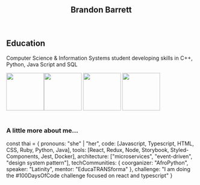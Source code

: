 <div align="center">

<h2> Brandon Barrett 
</div><br>

## Education
Computer Science & Information Systems student developing skills in C++, Python, Java Script and SQL 

<img src="https://user-images.githubusercontent.com/74038190/212257454-16e3712e-945a-4ca2-b238-408ad0bf87e6.gif" width="100"><img src="https://user-images.githubusercontent.com/74038190/212257472-08e52665-c503-4bd9-aa20-f5a4dae769b5.gif" width="100">
<img src="https://user-images.githubusercontent.com/74038190/212257465-7ce8d493-cac5-494e-982a-5a9deb852c4b.gif" width="100">
<img src="https://user-images.githubusercontent.com/74038190/212284087-bbe7e430-757e-4901-90bf-4cd2ce3e1852.gif" width="100">
<br><br>

### A little more about me...  

const thai = {
  pronouns: "she" | "her",
  code: [Javascript, Typescript, HTML, CSS, Ruby, Python, Java],
  tools: [React, Redux, Node, Storybook, Styled-Components, Jest, Docker],
  architecture: ["microservices", "event-driven", "design system pattern"],
  techCommunities: {
                        coorganizer: "AfroPython",
                        speaker: "Latinity",
                        mentor: "EducaTRANSforma"
                      },
 challenge: "I am doing the #100DaysOfCode challenge focused on react and typescript"
}
